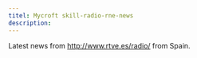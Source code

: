 ```yaml
---
titel: Mycroft skill-radio-rne-news
description: 
---
```

Latest news from http://www.rtve.es/radio/ from Spain.
